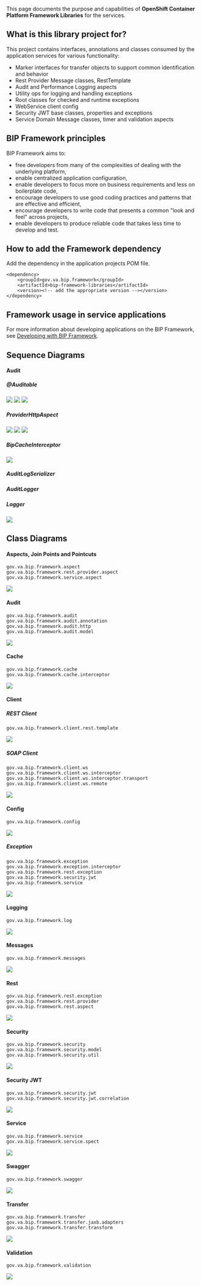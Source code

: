 This page documents the purpose and capabilities of **OpenShift Container Platform Framework Libraries** for the services.

## What is this library project for? ##

This project contains interfaces, annotations and classes consumed by the application services for various functionality:
* Marker interfaces for transfer objects to support common identification and behavior
* Rest Provider Message classes, RestTemplate
* Audit and Performance Logging aspects
* Utility ops for logging and handling exceptions
* Root classes for checked and runtime exceptions
* WebService client config
* Security JWT base classes, properties and exceptions
* Service Domain Message classes, timer and validation aspects

## BIP Framework principles
BIP Framework aims to:
* free developers from many of the complexities of dealing with the underlying platform,
* enable centralized application configuration,
* enable developers to focus more on business requirements and less on boilerplate code,
* encourage developers to use good coding practices and patterns that are effective and efficient,
* encourage developers to write code that presents a common "look and feel" across projects,
* enable developers to produce reliable code that takes less time to develop and test.

## How to add the Framework dependency
Add the dependency in the application projects POM file.

    <dependency>
        <groupId>gov.va.bip.framework</groupId>
        <artifactId>bip-framework-libraries</artifactId>
        <version><!-- add the appropriate version --></version>
    </dependency>

## Framework usage in service applications

For more information about developing applications on the BIP Framework, see [Developing with BIP Framework](https://github.com/department-of-veterans-affairs/ocp-reference-spring-boot/tree/master/docs/developeing-with-bip-framework.md).

## Sequence Diagrams

#### Audit
##### @Auditable
<img src="/images/sd-lib-audit-annotation-before.png">
<img src="/images/sd-lib-audit-annotation-afterreturning.png">
<img src="/images/sd-lib-audit-annotation-afterthrowing.png">

##### ProviderHttpAspect
<img src="/images/sd-lib-audit-providerhttpascpect-before.png">
<img src="/images/sd-lib-audit-providerhttpascpect-afterreturning.png">
<img src="/images/sd-lib-audit-providerhttpascpect-afterthrowing.png">

##### BipCacheInterceptor
<img src="/images/sd-lib-audit-cache.png">

##### AuditLogSerializer

##### AuditLogger

##### Logger
<img src="/images/sd-lib-log.png">

## Class Diagrams

#### Aspects, Join Points and Pointcuts
    gov.va.bip.framework.aspect
    gov.va.bip.framework.rest.provider.aspect
    gov.va.bip.framework.service.aspect
<img src="/images/cd-lib-aspect.png">

#### Audit
    gov.va.bip.framework.audit
    gov.va.bip.framework.audit.annotation
    gov.va.bip.framework.audit.http
    gov.va.bip.framework.audit.model
<img src="/images/cd-lib-audit.png">

#### Cache
    gov.va.bip.framework.cache
    gov.va.bip.framework.cache.interceptor
<img src="/images/cd-lib-cache.png">

#### Client
##### REST Client
    gov.va.bip.framework.client.rest.template
<img src="/images/cd-lib-client-rest.png">

##### SOAP Client
    gov.va.bip.framework.client.ws
    gov.va.bip.framework.client.ws.interceptor
    gov.va.bip.framework.client.ws.interceptor.transport
    gov.va.bip.framework.client.ws.remote
<img src="/images/cd-lib-client-ws.png">

#### Config
    gov.va.bip.framework.config
<img src="/images/cd-lib-config.png">

##### Exception
    gov.va.bip.framework.exception
    gov.va.bip.framework.exception.interceptor
    gov.va.bip.framework.rest.exception
    gov.va.bip.framework.security.jwt
    gov.va.bip.framework.service
<img src="/images/cd-lib-exception.png">

#### Logging
    gov.va.bip.framework.log
<img src="/images/cd-lib-log.png">

#### Messages
    gov.va.bip.framework.messages
<img src="/images/cd-lib-messages.png">

#### Rest
    gov.va.bip.framework.rest.exception
    gov.va.bip.framework.rest.provider
    gov.va.bip.framework.rest.aspect
<img src="/images/cd-lib-rest.png">

#### Security
    gov.va.bip.framework.security
    gov.va.bip.framework.security.model
    gov.va.bip.framework.security.util
<img src="/images/cd-lib-security.png">

#### Security JWT
    gov.va.bip.framework.security.jwt
    gov.va.bip.framework.security.jwt.correlation
<img src="/images/cd-lib-security-jwt.png">

#### Service
    gov.va.bip.framework.service
    gov.va.bip.framework.service.spect
<img src="/images/cd-lib-service.png">

#### Swagger
    gov.va.bip.framework.swagger
<img src="/images/cd-lib-swagger.png">

#### Transfer
    gov.va.bip.framework.transfer
    gov.va.bip.framework.transfer.jaxb.adapters
    gov.va.bip.framework.transfer.transform
<img src="/images/cd-lib-transfer.png">

#### Validation
    gov.va.bip.framework.validation
<img src="/images/cd-lib-validation.png">



